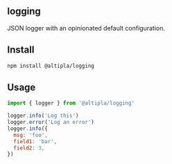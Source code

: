 
## logging
JSON logger with an opinionated default configuration.


## Install

```sh
npm install @altipla/logging
```


## Usage

```js
import { logger } from '@altipla/logging'

logger.info('Log this')
logger.error('Log an error')
logger.info({
  msg: 'foo',
  field1: 'bar',
  field2: 3,
})
```
